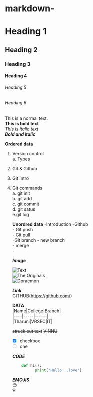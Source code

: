 # markdown-

# Heading 1

## Heading 2

### Heading 3

#### Heading 4

###### Heading 5

###### Heading 6

This is a normal text.       
**This is bold text**     
*This is italic text*      
***Bold and italic***    


**Ordered data**
1. Version control    
    a. Types   
2. Git & Github     
3. Git Intro    
4. Git commands  
    a. git init   
    b. git add    
    c. git commit    
    d. git satus  
    e.git log
    
    
    **Unordred data**
    -Introduction
    -Github  
       - Git push    
       - Git pull   
      -Git branch
        - new branch     
        - merge    
        -
        
        
   ***Image***
   
   ![Text](https://pngimg.com/uploads/github/github_PNG17.png)  
   ![The Originals](https://upload.wikimedia.org/wikipedia/en/b/ba/TO_cast.jpeg)      
   ![Doraemon]( https://encrypted-tbn0.gstatic.com/images?q=tbn:ANd9GcTFVdo1r1IkTNEFXIP-MrEsxUJedXnMnMc6Cw&usqp=CAU)
   
   
   ***Link***      
   GITHUB(https://github.com/)      
   
   
   **DATA**   
   |Name|College|Branch|            
   |----|-----|------|   
   |Tharuni|VRSEC|IT|    
   
   
   ~~struck out text~~     ~~VINNU~~   
   
   - [x] checkbox    
   - [ ] one    

    ***CODE***      
    ``` python     
        def hi():  
              print("Hello ..love")     
    ```           
    
    
    ***EMOJIS***    
    :blush:       
   :heartpulse:   
